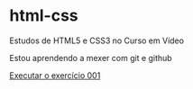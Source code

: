 # html-css
 Estudos de HTML5 e CSS3 no Curso em Vídeo

Estou aprendendo a mexer com git e github

<a href="karinevalencadesouza.github.io/html-css/Exercicios/Ex001/" target="_Blank">Executar o exercício 001 </a>